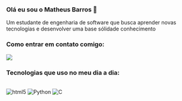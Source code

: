 ### Olá eu sou o Matheus Barros 👋
Um estudante de engenharia de software que busca aprender novas tecnologias e desenvolver uma base sólidade conhecimento 

### Como entrar em contato comigo:
<div>
<a href= "mailto:ninjahaiyai@gmail.com">
<img src= "https://img.shields.io/badge/Gmail-D14836?style=for-the-badge&logo=gmail&logoColor=white">
</a>
</div>

### Tecnologias que uso no meu dia a dia:
<div style="display: inline_block"> <br/>
<img alt="html5" src="https://img.shields.io/badge/HTML5-E34F26?style=for-the-badge&logo=html5&logoColor=white" />

<img alt="Python" src="https://img.shields.io/badge/Python-14354C?style=for-the-badge&logo=python&logoColor=white" />

<img alt="C" src="https://img.shields.io/badge/C-00599C?style=for-the-badge&logo=c&logoColor=white" /> 

</div>

